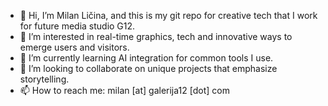 - 👋 Hi, I’m Milan Ličina, and this is my git repo for creative tech that I work for future media studio G12.
- 👀 I’m interested in real-time graphics, tech and innovative ways to emerge users and visitors. 
- 🌱 I’m currently learning AI integration for common tools I use.
- 💞️ I’m looking to collaborate on unique projects that emphasize storytelling.
- 📫 How to reach me: milan [at] galerija12 [dot] com

<!---
milan-g12/milan-g12 is a ✨ special ✨ repository because its `README.md` (this file) appears on your GitHub profile.
You can click the Preview link to take a look at your changes.
--->
